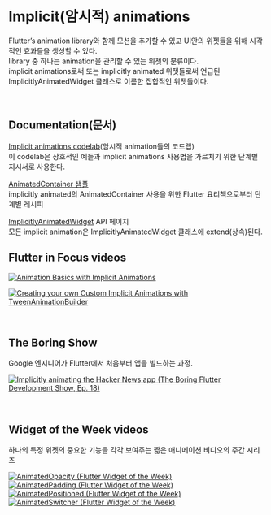 # Implicit(암시적) animations  

Flutter’s animation library와 함께 모션을 추가할 수 있고 UI안의 위젯들을 위해 시각적인 효과들을 생성할 수 있다.  
library 중 하나는 animation을 관리할 수 있는 위젯의 분류이다.  
implicit animations로써 또는 implicitly animated 위젯들로써 언급된 ImplicitlyAnimatedWidget 클래스로 이름한 집합적인 위젯들이다.  

<br/>

## Documentation(문서)  

[Implicit animations codelab](https://docs.flutter.dev/codelabs/implicit-animations)(암시적 animation들의 코드랩)  
이 codelab은 상호적인 예들과 implicit animations 사용법을 가르치기 위한 단계별 지시서로 사용한다.  

[AnimatedContainer 샘플](https://docs.flutter.dev/cookbook/animation/animated-container)  
implicitly animated의 AnimatedContainer 사용을 위한 Flutter 요리책으로부터 단계별 레시피  

[ImplicitlyAnimatedWidget](https://api.flutter.dev/flutter/widgets/ImplicitlyAnimatedWidget-class.html) API 페이지  
모든 implicit animation은 ImplicitlyAnimatedWidget 클래스에 extend(상속)된다.  

## Flutter in Focus videos  

[![Animation Basics with Implicit Animations](http://img.youtube.com/vi/IVTjpW3W33s/0.jpg)](https://youtu.be/IVTjpW3W33s) 

[![Creating your own Custom Implicit Animations with TweenAnimationBuilder](http://img.youtube.com/vi/6KiPEqzJIKQ/0.jpg)](https://youtu.be/6KiPEqzJIKQ)  

<br/>

## The Boring Show  

Google 엔지니어가 Flutter에서 처음부터 앱을 빌드하는 과정.

[![Implicitly animating the Hacker News app (The Boring Flutter Development Show, Ep. 18)](http://img.youtube.com/vi/8ehlWchLVlQ/0.jpg)](https://youtu.be/8ehlWchLVlQ)

<br/>

## Widget of the Week videos

하나의 특정 위젯의 중요한 기능을 각각 보여주는 짧은 애니메이션 비디오의 주간 시리즈

[![AnimatedOpacity (Flutter Widget of the Week)](http://img.youtube.com/vi/QZAvjqOqiLY/0.jpg)](https://youtu.be/QZAvjqOqiLY)
[![AnimatedPadding (Flutter Widget of the Week)](http://img.youtube.com/vi/PY2m0fhGNz4/0.jpg)](https://youtu.be/PY2m0fhGNz4)
[![AnimatedPositioned (Flutter Widget of the Week)](http://img.youtube.com/vi/hC3s2YdtWt8/0.jpg)](https://youtu.be/hC3s2YdtWt8)
[![AnimatedSwitcher (Flutter Widget of the Week)](http://img.youtube.com/vi/2W7POjFb88g/0.jpg)](https://youtu.be/2W7POjFb88g)